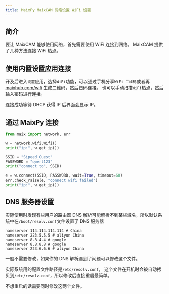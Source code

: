 ```yaml
---
title: MaixPy MaixCAM 网络设置 WiFi 设置
---
```



## 简介

要让 MaixCAM 能够使用网络，首先需要使用 WiFi 连接到网络。
MaixCAM 提供了几种方法连接 WiFi 热点。

## 使用内置设置应用连接

开及后进入`设置`应用，选择`WiFi`功能，可以通过手机分享`WiFi 二维码`或者再[maixhub.com/wifi](https://maixhub.com/wifi) 生成二维码，然后扫码连接。
也可以手动扫描`WiFi`热点，然后输入密码进行连接。

连接成功等待 DHCP 获得 IP 后界面会显示 IP。


## 通过 MaixPy 连接

```python
from maix import network, err

w = network.wifi.Wifi()
print("ip:", w.get_ip())

SSID = "Sipeed_Guest"
PASSWORD = "qwert123"
print("connect to", SSID)

e = w.connect(SSID, PASSWORD, wait=True, timeout=60)
err.check_raise(e, "connect wifi failed")
print("ip:", w.get_ip())
```

## DNS 服务器设置

实际使用时发现有些用户的路由器 DNS 解析可能解析不到某些域名，所以默认系统中在`/boot/resolv.conf`文件设置了 DNS 服务器

```shell
nameserver 114.114.114.114 # China
nameserver 223.5.5.5 # aliyun China
nameserver 8.8.4.4 # google
nameserver 8.8.8.8 # google
nameserver 223.6.6.6 # aliyun China
```

一般不需要修改，如果你的 DNS 解析遇到了问题可以修改这个文件。

实际系统用的配置文件路径是`/etc/resolv.conf`， 这个文件在开机时会被自动拷贝到`/etc/resolv.conf`，所以修改后直接重启最简单。

不想重启的话需要同时修改这两个文件。





